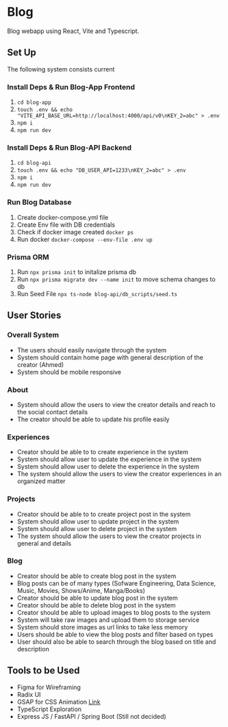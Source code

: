 # Blog
Blog webapp using React, Vite and Typescript.

## Set Up

The following system consists current

### Install Deps & Run Blog-App Frontend

1. `cd blog-app`  
2. `touch .env && echo "VITE_API_BASE_URL=http://localhost:4000/api/v0\nKEY_2=abc" > .env`   
3. `npm i`  
4. `npm run dev`

### Install Deps & Run Blog-API Backend

1. `cd blog-api`  
2. `touch .env && echo "DB_USER_API=1233\nKEY_2=abc" > .env`  
3. `npm i`  
4. `npm run dev`

### Run Blog Database

1. Create docker-compose.yml file
2. Create Env file with DB credentials
3. Check if docker image created `docker ps`
4. Run docker `docker-compose --env-file .env up`

### Prisma ORM

1. Run `npx prisma init` to initalize prisma db
2. Run `npx prisma migrate dev --name init` to move schema changes to db
3. Run Seed File `npx ts-node blog-api/db_scripts/seed.ts`


## User Stories

### Overall System

- The users should easily navigate through the system
- System should contain home page with general description of the creator (Ahmed)
- System should be mobile responsive


### About

- System should allow the users to view the creator details and reach to the social contact details
- The creator should be able to update his profile easily

### Experiences

- Creator should be able to to create experience in the system
- System should allow user to update the experience in the system
- System should allow user to delete the experience in the system
- The system should allow the users to view the creator experiences in an organized matter

### Projects
- Creator should be able to to create project post in the system
- System should allow user to update project in the system
- System should allow user to delete project in the system
- The system should allow the users to view the creator projects in general and details

### Blog
- Creator should be able to create blog post in the system
- Blog posts can be of many types (Sofware Engineering, Data Science, Music, Movies, Shows/Anime, Manga/Books)
- Creator should be able to update blog post in the system
- Creator should be able to delete blog post in the system
- Creator should be able to upload images to blog posts to the system
- System will take raw images and upload them to storage service
- System should store images as url links to take less memory
- Users should be able to view the blog posts and filter based on types
- User should also be able to search through the blog based on title and description

## Tools to be Used

- Figma for Wireframing
- Radix UI
- GSAP for CSS Animation [Link](https://gsap.com/docs/v3/GSAP/CorePlugins/CSS/)
- TypeScript Exploration
- Express JS / FastAPI / Spring Boot (Still not decided) 